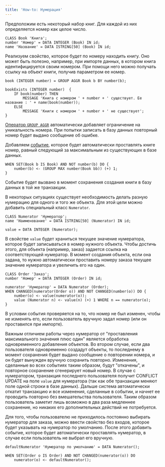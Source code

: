```yaml
---
title: 'How-to: Нумерация'
---
```


Предположим есть некоторый набор книг. Для каждой из них определяется номер как целое число.

```lsf
CLASS Book 'Книга';
number 'Номер' = DATA INTEGER (Book) IN id;
name 'Название' = DATA ISTRING[50] (Book) IN id;
```

Реализуем свойство, которое будет по номеру находить книгу. Оно может быть полезно, например, при импорте данных, в котором книга идентифицируется своим номером. При помощи него можно получать ссылку на объект книги, получив параметром ее номер.

```lsf
book (INTEGER number) = GROUP AGGR Book b BY number(b);

bookExists (INTEGER number)  {
    IF book(number) THEN
        MESSAGE 'Книга с номером ' + number + ' существует. Ее название : ' + name(book(number));
    ELSE
        MESSAGE 'Книги с номером ' + number + ' не существует';
}
```

[Оператор `GROUP AGGR`](Grouping_GROUP.md) автоматически добавляет ограничение на уникальность номера. При попытки записать в базу данных повторный номер будет выдано сообщение об ошибке.

Добавляем [событие](Events.md), которое будет автоматически проставлять книге номер, равный следующий за максимальным из существующих в базе данных.

```lsf
WHEN SET(Book b IS Book) AND NOT number(b) DO {
    number(b) <- (GROUP MAX number(Book bb)) (+) 1;
}
```

Событие будет вызвано в момент сохранения создания книги в базу данных в той же транзакции.

В некоторых ситуациях существует необходимость делать разную нумерацию для одного и того же объекта. Для этой цели можно добавить специальный класс `Numerator`.

```lsf
CLASS Numerator 'Нумератор';
name 'Наименование' = DATA ISTRING[50] (Numerator) IN id;

value = DATA INTEGER (Numerator);
```

В свойстве `value` будет храниться текущее значение нумератора, которое будет записываться в номер нужного объекта. Чтобы достичь этого, для объекта (например, заказ) задается ссылка на соответствующей нумератор. В момент создания объекта, если она задана, то нужно автоматически проставить номеру заказа текущее значение нумератора и увеличить его на один.

```lsf
CLASS Order 'Заказ';
number 'Номер' = DATA INTEGER (Order) IN id;

numerator 'Нумератор' = DATA Numerator (Order);
WHEN CHANGED(numerator(Order o)) AND NOT CHANGED(number(o)) DO {
    number(o) <- value(numerator(o));
    value (Numerator n) <- value(n) (+) 1 WHERE n == numerator(o);
}
```

В условии события проверяется на то, что номер не был изменен, чтобы не изменять его, если пользователь вручную задал номер (или он проставился при импорте).

Важным отличием работы через нумератор от "проставления максимального значения плюс один" является обработка одновременного добавления объектов. Во втором случае, если два пользователя одновременно создадут объекты, то последнему в момент сохранения будет выдано сообщение о повторении номера, и он будет вынужден вручную сохранить повторно. Изменения, сделанные во всех событиях таким образом, будут "откачены", и повторное сохранение сгенерирует новый номер. В случае с нумератором, транзакция последнего пользователя получит CONFLICT UPDATE на поле `value` для нумератора (так как обе транзакции меняют поле одной строки в базе данных). Дальше система автоматически откатит транзакцию и все изменения, сделанные в событии, и начнет ее проводить повторно без вмешательства пользователя. Таким образом пользователь заметит лишь возможно в два раза медленнее сохранение, но никаких его дополнительных действий не потребуется.

Для того, чтобы пользователю не приходилось постоянно выбирать нумератор для заказа, можно ввести свойство без входов, которое будет указывать на нумератор по умолчанию. После этого добавить событие, которое будет автоматически проставлять нумератор, в случае если пользователь не выбрал его вручную.

```lsf
defaultNumerator 'Нумератор по умолчанию' = DATA Numerator();

WHEN SET(Order o IS Order) AND NOT CHANGED(numerator(o)) DO
    numerator(o) <- defaultNumerator();
```
